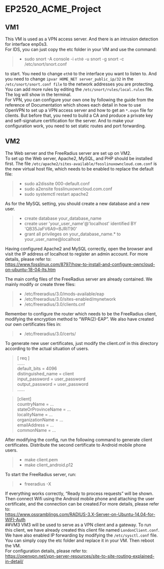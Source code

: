 # EP2520_ACME_Project
## VM1
This VM is used as a VPN access server. And there is an intrusion detection for interface enp0s3.<br>
For IDS, you can just copy the etc folder in your VM and use the command:<br>
>* sudo snort -A console -i `eth0` -u snort -g snort -c /etc/snort/snort.conf

to start. You need to change `eth0` to the interface you want to listen to. And you need to change `ipvar HOME_NET server_public_ip/32` in the `/etc/snort/snort.conf file` to the network addresses you are protecting. You can add more rules by editing the `/etc/snort/rules/local.rules` file. The log will show in the terminal.<br>
For VPN, you can configure your own one by following the guide from the reference of Documentation which shows each detail in how to use OpenVPN to set up a VPN access server and how to get an `*.ovpn` file for clients. But before that, you need to build a CA and produce a private key and self-signature certification for the server. And to make your configuration work, you need to set static routes and port forwarding.<br>
## VM2
The Web server and the FreeRadius server are set up on VM2.<br>
To set up the Web server, Apache2, MySQL, and PHP should be installed first. The file `/etc/apache2/sites-available/fosslinuxowncloud.com.conf` is the new virtual host file, which needs to be enabled to replace the default file:
>* sudo a2dissite 000-default.conf
>* sudo a2ensite fosslinuxowncloud.com.conf
>* sudo systemctl restart apache2

As for the MySQL setting, you should create a new database and a new user.
>* create database your_database_name
>* create user 'your_user_name'@'localhost' identified BY 'QB35JaFV6A9=BJRiT90'
>* grant all privileges on your_database_name.* to your_user_name@localhost

Having configured Apache2 and MySQL correctly, open the browser and visit the IP address of localhost to register an admin account. For more details, please refer to:<br>
https://www.fosslinux.com/8797/how-to-install-and-configure-owncloud-on-ubuntu-18-04-lts.htm

The main config files of the FreeRadius server are already contained. We mainly modify or create three files:<br>
>* /etc/freeradius/3.0/mods-available/eap
>* /etc/freeradius/3.0/sites-enabled/mynetwork
>* /etc/freeradius/3.0/clients.cnf

Remember to configure the router which needs to be the FreeRadius client, modifying the encryption method to “WPA(2)-EAP”. We also have created our own certificates files in:<br>

>* /etc/freeradius/3.0/certs/

To generate new user certificates, just modify the client.cnf in this directory according to the actual situation of users.<br>

>[ req ]<br>
>…...<br>
>default_bits		= 4096<br>
>distinguished_name	= client<br>
>input_password		= user_password<br>
>output_password		= user_password<br>
>…...<br>

>[client]<br>
>countryName		= ...<br>
>stateOrProvinceName	= ...<br>
>localityName		= ...<br>
>organizationName	= ...<br>
>emailAddress		= ...<br>
>commonName		= ...<br>

After modifying the config, run the following command to generate client certificates. Distribute the second certificate to Android mobile phone users.<br>
>* make client.pem
>* make client_android.p12

To start the FreeRadius server, run:<br>
>* freeradius -X

If everything works correctly, “Ready to process requests” will be shown. Then connect Wifi using the Android mobile phone and attaching the user certificate, and the connection can be created.For more details, please refer to:<br>
https://www.ossramblings.com/RADIUS-3.X-Server-on-Ubuntu-14.04-for-WIFI-Auth<br>
##VM3
VM3 will be used to serve as a VPN client and a gateway. To run this client, we have already created this client file named `LondonClient.conf`. We have also enabled IP forwarding by modifying the `/etc/sysctl.conf` file. You can simply copy the etc folder and replace it in your VM. Then reboot the VM. <br>
For configuration details, please refer to:<br>
https://openvpn.net/vpn-server-resources/site-to-site-routing-explained-in-detail/ 
